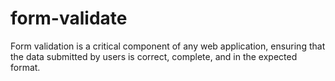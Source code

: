 # form-validate
Form validation is a critical component of any web application, ensuring that the data submitted by users is correct, complete, and in the expected format.
